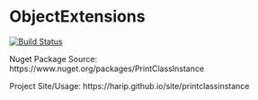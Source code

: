 # ObjectExtensions
<p><a href="https://ci.appveyor.com/project/harip/printclassinstance/branch/master"><img src="https://ci.appveyor.com/api/projects/status/ibo31s7d9vnbyrax/branch/master?svg=true" alt="Build Status" data-canonical-src="https://ci.appveyor.com/project/harip/printclassinstance/branch/master" style="max-width:100%;"></a></p>

<p>Nuget Package Source: https://www.nuget.org/packages/PrintClassInstance</p>
<p>Project Site/Usage: https://harip.github.io/site/printclassinstance</p>
